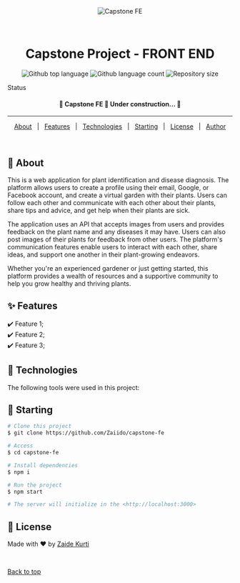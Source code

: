 <div align="center" id="top"> 
  <img src="./.github/app.gif" alt="Capstone FE" />

&#xa0;

  <!-- <a href="https://capstonefe.netlify.app">Demo</a> -->
</div>

<h1 align="center">Capstone Project - FRONT END</h1>

<p align="center">
  <img alt="Github top language" src="https://img.shields.io/github/languages/top/Zaiido/capstone-fe?color=56BEB8">

  <img alt="Github language count" src="https://img.shields.io/github/languages/count/Zaiido/capstone-fe?color=56BEB8">

  <img alt="Repository size" src="https://img.shields.io/github/repo-size/Zaiido/capstone-fe?color=56BEB8">

  <!-- <img alt="Github issues" src="https://img.shields.io/github/issues/Zaiido/capstone-fe?color=56BEB8" /> -->

  <!-- <img alt="Github forks" src="https://img.shields.io/github/forks/Zaiido/capstone-fe?color=56BEB8" /> -->

  <!-- <img alt="Github stars" src="https://img.shields.io/github/stars/Zaiido/capstone-fe?color=56BEB8" /> -->
</p>

Status

<h4 align="center">
	🚧  Capstone FE 🚀 Under construction...  🚧
</h4>

<hr>

<p align="center">
  <a href="#dart-about">About</a> &#xa0; | &#xa0; 
  <a href="#sparkles-features">Features</a> &#xa0; | &#xa0;
  <a href="#rocket-technologies">Technologies</a> &#xa0; | &#xa0;
  <a href="#checkered_flag-starting">Starting</a> &#xa0; | &#xa0;
  <a href="#memo-license">License</a> &#xa0; | &#xa0;
  <a href="https://github.com/Zaiido" target="_blank">Author</a>
</p>

<br>

## :dart: About

This is a web application for plant identification and disease diagnosis. The platform allows users to create a profile using their email, Google, or Facebook account, and create a virtual garden with their plants. Users can follow each other and communicate with each other about their plants, share tips and advice, and get help when their plants are sick.

The application uses an API that accepts images from users and provides feedback on the plant name and any diseases it may have. Users can also post images of their plants for feedback from other users. The platform's communication features enable users to interact with each other, share ideas, and support one another in their plant-growing endeavors.

Whether you're an experienced gardener or just getting started, this platform provides a wealth of resources and a supportive community to help you grow healthy and thriving plants.

## :sparkles: Features

:heavy_check_mark: Feature 1;\
:heavy_check_mark: Feature 2;\
:heavy_check_mark: Feature 3;

## :rocket: Technologies

The following tools were used in this project:

<!-- - [Expo](https://expo.io/)
- [Node.js](https://nodejs.org/en/)
- [React](https://pt-br.reactjs.org/)
- [React Native](https://reactnative.dev/)
- [TypeScript](https://www.typescriptlang.org/) -->

## :checkered_flag: Starting

```bash
# Clone this project
$ git clone https://github.com/Zaiido/capstone-fe

# Access
$ cd capstone-fe

# Install dependencies
$ npm i

# Run the project
$ npm start

# The server will initialize in the <http://localhost:3000>
```

## :memo: License

Made with :heart: by <a href="https://github.com/Zaiido" target="_blank">Zaide Kurti</a>

&#xa0;

<a href="#top">Back to top</a>
